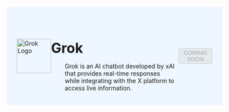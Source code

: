 #

<div class="header">
  <div class="inner">
    <img src="/static/images/logos/grok-logo.png" alt="Grok Logo">
    <div>
      <h1>Grok</h1>
      <p style="padding-left: 2rem; margin-bottom: 0;">Grok is an AI chatbot developed by xAI that provides real-time responses <br>while integrating with the X platform to access live information.</p>
    </div>
  </div>
  <button class="btn-orange-lg" disabled>COMING SOON</button>
</div>

<style>
  /* Headers */
  .header {
    display: flex;
    align-items: center;
    justify-content: space-between;
    padding: 2rem 1.5rem;
    margin-bottom: 2rem;
    background-color: #eef6ff;
  }
  .header .inner {
    display: flex;
    align-items: center;
    justify-content: start;
  }
  .header img {
    width: 80px;
  }
  .header h1 {
    margin-left: 0;
    font-size: 2rem;
    margin-bottom: 0.25rem;
  }
  .header p {
    padding-left: 2rem;
    margin-bottom: 0;
  }
</style>